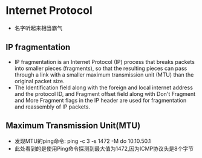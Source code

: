# Internet Protocol
* 名字听起来相当霸气

## IP fragmentation
* IP fragmentation is an Internet Protocol (IP) process that breaks packets into smaller pieces (fragments), so that the resulting pieces can pass through a link with a smaller maximum transmission unit (MTU) than the original packet size. 
* The Identification field along with the foreign and local internet address and the protocol ID, and Fragment offset field along with Don't Fragment and More Fragment flags in the IP header are used for fragmentation and reassembly of IP packets.

## Maximum Transmission Unit(MTU)
* 发现MTU的ping命令: ping -c 3 -s 1472 -M do 10.10.50.1
* 此处看到的是使用Ping命令探测到最大值为1472,因为ICMP协议头是8个字节